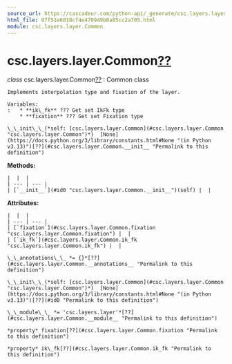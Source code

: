 ```yaml
---
source_url: https://cascadeur.com/python-api/_generate/csc.layers.layer.Common.html
html_file: 07f51e6818cf4e479949b8a85cc2a705.html
module: csc.layers.layer.Common
---
```


# csc.layers.layer.Common[??](#csc-layers-layer-common "Permalink to this heading")

*class* csc.layers.layer.Common[??](#csc.layers.layer.Common "Permalink to this definition")
:   Common class

    Implements interpolation type and fixation of the layer.

    Variables:
    :   * **ik\_fk** ??? Get set IkFk type
        * **fixation** ??? Get set Fixation type

    \_\_init\_\_(*self: [csc.layers.layer.Common](#csc.layers.layer.Common "csc.layers.layer.Common")*)  [None](https://docs.python.org/3/library/constants.html#None "(in Python v3.13)")[??](#csc.layers.layer.Common.__init__ "Permalink to this definition")

    
**Methods:**

    |  |  |
    | --- | --- |
    | [`__init__`](#id0 "csc.layers.layer.Common.__init__")(self) |  |

    
**Attributes:**

    |  |  |
    | --- | --- |
    | [`fixation`](#csc.layers.layer.Common.fixation "csc.layers.layer.Common.fixation") |  |
    | [`ik_fk`](#csc.layers.layer.Common.ik_fk "csc.layers.layer.Common.ik_fk") |  |

    \_\_annotations\_\_ *= {}*[??](#csc.layers.layer.Common.__annotations__ "Permalink to this definition")

    \_\_init\_\_(*self: [csc.layers.layer.Common](#csc.layers.layer.Common "csc.layers.layer.Common")*)  [None](https://docs.python.org/3/library/constants.html#None "(in Python v3.13)")[??](#id0 "Permalink to this definition")

    \_\_module\_\_ *= 'csc.layers.layer'*[??](#csc.layers.layer.Common.__module__ "Permalink to this definition")

    *property* fixation[??](#csc.layers.layer.Common.fixation "Permalink to this definition")

    *property* ik\_fk[??](#csc.layers.layer.Common.ik_fk "Permalink to this definition")